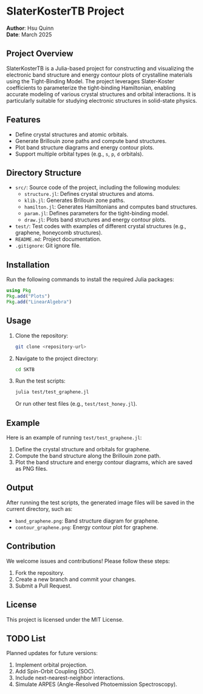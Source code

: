 # SlaterKosterTB Project

**Author**: Hsu Quinn  
**Date**: March 2025  

## Project Overview
SlaterKosterTB is a Julia-based project for constructing and visualizing the electronic band structure and energy contour plots of crystalline materials using the Tight-Binding Model. The project leverages Slater-Koster coefficients to parameterize the tight-binding Hamiltonian, enabling accurate modeling of various crystal structures and orbital interactions. It is particularly suitable for studying electronic structures in solid-state physics.

## Features
- Define crystal structures and atomic orbitals.
- Generate Brillouin zone paths and compute band structures.
- Plot band structure diagrams and energy contour plots.
- Support multiple orbital types (e.g., `s`, `p`, `d` orbitals).

## Directory Structure
- `src/`: Source code of the project, including the following modules:
  - `structure.jl`: Defines crystal structures and atoms.
  - `klib.jl`: Generates Brillouin zone paths.
  - `hamilton.jl`: Generates Hamiltonians and computes band structures.
  - `param.jl`: Defines parameters for the tight-binding model.
  - `draw.jl`: Plots band structures and energy contour plots.
- `test/`: Test codes with examples of different crystal structures (e.g., graphene, honeycomb structures).
- `README.md`: Project documentation.
- `.gitignore`: Git ignore file.

## Installation
Run the following commands to install the required Julia packages:
```julia
using Pkg
Pkg.add("Plots")
Pkg.add("LinearAlgebra")
```

## Usage
1. Clone the repository:
   ```bash
   git clone <repository-url>
   ```
2. Navigate to the project directory:
   ```bash
   cd SKTB
   ```
3. Run the test scripts:
   ```bash
   julia test/test_graphene.jl
   ```
   Or run other test files (e.g., `test/test_honey.jl`).

## Example
Here is an example of running `test/test_graphene.jl`:
1. Define the crystal structure and orbitals for graphene.
2. Compute the band structure along the Brillouin zone path.
3. Plot the band structure and energy contour diagrams, which are saved as PNG files.

## Output
After running the test scripts, the generated image files will be saved in the current directory, such as:
- `band_graphene.png`: Band structure diagram for graphene.
- `contour_graphene.png`: Energy contour plot for graphene.

## Contribution
We welcome issues and contributions! Please follow these steps:
1. Fork the repository.
2. Create a new branch and commit your changes.
3. Submit a Pull Request.

## License
This project is licensed under the MIT License.

## TODO List
Planned updates for future versions:
1. Implement orbital projection.
2. Add Spin-Orbit Coupling (SOC).
3. Include next-nearest-neighbor interactions.
4. Simulate ARPES (Angle-Resolved Photoemission Spectroscopy).
